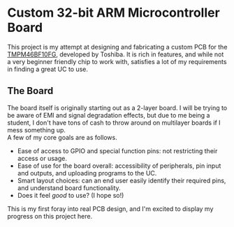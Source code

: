 # Custom 32-bit ARM Microcontroller Board
This project is my attempt at designing and fabricating a custom PCB for the [TMPM46BF10FG](https://www.mouser.com/ProductDetail/Toshiba/TMPM46BF10FG?qs=wd5RIQLrsJi6ktKViwPiDg%3D%3D), developed by Toshiba. It is rich in features, and while not a very beginner friendly chip to work with, satisfies a lot of my requirements in finding a great UC to use.

## The Board
The board itself is originally starting out as a 2-layer board. I will be trying to be aware of EMI and signal degradation effects, but due to me being a student, I don't have tons of cash to throw around on multilayer boards if I mess something up.  
A few of my core goals are as follows.

* Ease of access to GPIO and special function pins: not restricting their access or usage.
* Ease of use for the board overall: accessibility of peripherals, pin input and outputs, and uploading programs to the UC.
* Smart layout choices: can an end user easily identify their required pins, and understand board functionality.
* Does it feel *good* to use? (I hope so!)

This is my first foray into real PCB design, and I'm excited to display my progress on this project here.

